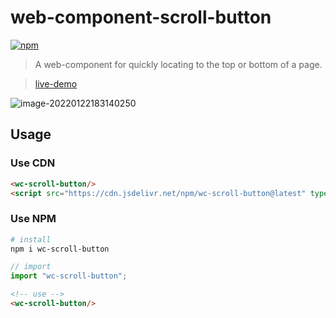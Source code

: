 # web-component-scroll-button

[![npm](https://img.shields.io/npm/v/wc-scroll-button)](https://www.npmjs.com/package/wc-scroll-button)

> A web-component for quickly locating to the top or bottom of a page.

> [live-demo](http://liupj.top/wc-scroll-button)

![image-20220122183140250](https://gitee.com/pj-l/imgs-1/raw/master/screenShot/image-20220122183140250.png)

## Usage

### Use CDN

```html
<wc-scroll-button/>
<script src="https://cdn.jsdelivr.net/npm/wc-scroll-button@latest" type="module"></script>
```

### Use NPM

```bash
# install
npm i wc-scroll-button
```
```js
// import
import "wc-scroll-button";
```
```html
<!-- use -->
<wc-scroll-button/>
```
